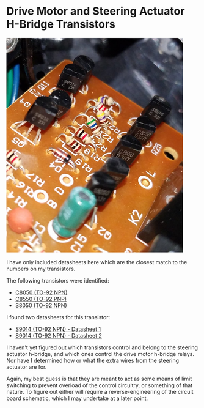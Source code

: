 # Drive Motor and Steering Actuator H-Bridge Transistors

![Toy RC Car Transistors](./rc-car-transistors-S9014-etal.jpg)

I have only included datasheets here which are the closest match to the numbers on my transistors.

The following transistors were identified:

* [C8050 (TO-92 NPN)](./C8050-NPN-TO-92/C8050-Usha.pdf)
* [C8550 (TO-92 PNP)](./C8550-PNP-TO-92/C8550-Usha.pdf)
* [S8050 (TO-92 NPN)](./S8050-NPN-TO-92/S8050-UTC.pdf)

I found two datasheets for this transistor:

* [S9014 (TO-92 NPN) - Datasheet 1](./S9014-NPN-TO-92/S9014-ME.pdf)
* [S9014 (TO-92 NPN) - Datasheet 2](./S9014-NPN-TO-92/S9014-Weitron.pdf)

I haven't yet figured out which transistors control and belong to the steering actuator h-bridge, and which ones control the drive motor h-bridge relays. Nor have I determined how or what the extra wires from the steering actuator are for.

Again, my best guess is that they are meant to act as some means of limit switching to prevent overload of the control circuitry, or something of that nature. To figure out either will require a reverse-engineering of the circuit board schematic, which I may undertake at a later point.